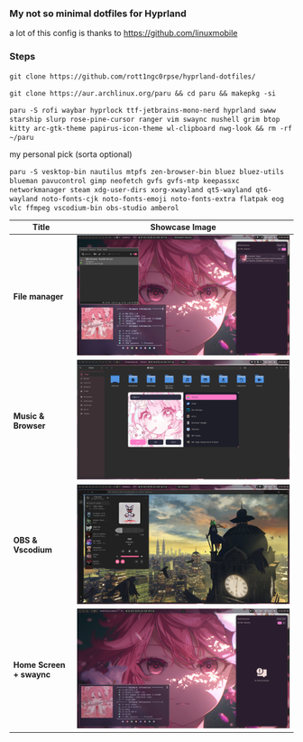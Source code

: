 ### My not so minimal dotfiles for Hyprland

a lot of this config is thanks to 
https://github.com/linuxmobile

### Steps

```
git clone https://github.com/rott1ngc0rpse/hyprland-dotfiles/
```

```
git clone https://aur.archlinux.org/paru && cd paru && makepkg -si
```

```
paru -S rofi waybar hyprlock ttf-jetbrains-mono-nerd hyprland swww starship slurp rose-pine-cursor ranger vim swaync nushell grim btop kitty arc-gtk-theme papirus-icon-theme wl-clipboard nwg-look && rm -rf ~/paru
```

my personal pick (sorta optional)
```
paru -S vesktop-bin nautilus mtpfs zen-browser-bin bluez bluez-utils blueman pavucontrol gimp neofetch gvfs gvfs-mtp keepassxc networkmanager steam xdg-user-dirs xorg-xwayland qt5-wayland qt6-wayland noto-fonts-cjk noto-fonts-emoji noto-fonts-extra flatpak eog vlc ffmpeg vscodium-bin obs-studio amberol
```

| Title                    | Showcase Image                 |
|--------------------------|--------------------------------|
| **File manager**         | ![Image 1](Screenshots/1.png)  |
| **Music & Browser**      | ![Image 2](Screenshots/2.png)  |
| **OBS & Vscodium**       | ![Image 3](Screenshots/3.png)  |
| **Home Screen + swaync** | ![Image 4](Screenshots/4.png)  |



